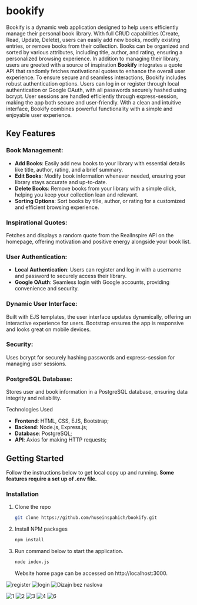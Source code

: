 # bookify
Bookify is a dynamic web application designed to help users efficiently manage their personal book library. With full CRUD capabilities (Create, Read, Update, Delete), users can easily add new books, modify existing entries, or remove books from their collection. Books can be organized and sorted by various attributes, including title, author, and rating, ensuring a personalized browsing experience.
In addition to managing their library, users are greeted with a source of inspiration **Bookify** integrates a quote API that randomly fetches motivational quotes to enhance the overall user experience.
To ensure secure and seamless interactions, Bookify includes robust authentication options. Users can log in or register through local authentication or Google OAuth, with all passwords securely hashed using bcrypt. User sessions are handled efficiently through express-session, making the app both secure and user-friendly.
With a clean and intuitive interface, Bookify combines powerful functionality with a simple and enjoyable user experience.
   
## Key Features
### Book Management:

- **Add Books**: Easily add new books to your library with essential details like title, author, rating, and a brief summary.  
- **Edit Books**: Modify book information whenever needed, ensuring your library stays accurate and up-to-date.  
- **Delete Books**: Remove books from your library with a simple click, helping you keep your collection lean and relevant.  
- **Sorting Options**: Sort books by title, author, or rating for a customized and efficient browsing experience.  
### Inspirational Quotes:
Fetches and displays a random quote from the RealInspire API on the homepage, offering motivation and positive energy alongside your book list.   
### User Authentication:
- **Local Authentication**: Users can register and log in with a username and password to securely access their library.
- **Google OAuth**: Seamless login with Google accounts, providing convenience and security.
### Dynamic User Interface:
Built with EJS templates, the user interface updates dynamically, offering an interactive experience for users.
Bootstrap ensures the app is responsive and looks great on mobile devices.
### Security:
Uses bcrypt for securely hashing passwords and express-session for managing user sessions.   
### PostgreSQL Database:
Stores user and book information in a PostgreSQL database, ensuring data integrity and reliability.   

Technologies Used   
- **Frontend**: HTML, CSS, EJS, Bootstrap;
- **Backend**: Node.js, Express.js;
- **Database**: PostgreSQL;
- **API**: Axios for making HTTP requests;

## Getting Started
Follow the instructions below to get local copy up and running.
**Some features require a set up of .env file.**
### Installation
1. Clone the repo
   ```sh
   git clone https://github.com/huseinspahich/bookify.git
   ```
2. Install NPM packages
   ```sh
   npm install
   ```
3. Run command below to start the application.
   ```sh
   node index.js
   ```
   Website home page can be accessed on http://localhost:3000.
       
![register](https://github.com/user-attachments/assets/2db94bdd-d5e7-4d79-b6ff-636601f2b9dc)
![login](https://github.com/user-attachments/assets/6fdc5769-1c30-4435-b3c0-4123fe9f50be)
![Dizajn bez naslova](https://github.com/user-attachments/assets/951ccac5-7cb1-4c23-88a7-72ba13c4dcff)


![1](https://github.com/user-attachments/assets/0f33ed8b-68ed-4c9e-a508-90d72e6e876a)
![2](https://github.com/user-attachments/assets/120f1e3f-9bd5-4e86-8f35-2916883b6dba)
![3](https://github.com/user-attachments/assets/bf74840e-929d-4c37-b131-6a2612682cdd)
![4](https://github.com/user-attachments/assets/1d1d0142-7529-46aa-a49a-2a4c807c3e0c)
![6](https://github.com/user-attachments/assets/43680f8b-f7ec-48d4-a135-08f09367c436)     

